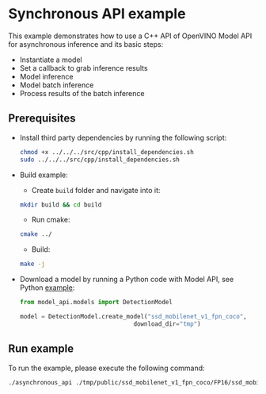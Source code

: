# Synchronous API example

This example demonstrates how to use a C++ API of OpenVINO Model API for asynchronous inference and its basic steps:

- Instantiate a model
- Set a callback to grab inference results
- Model inference
- Model batch inference
- Process results of the batch inference

## Prerequisites

- Install third party dependencies by running the following script:

  ```bash
  chmod +x ../../../src/cpp/install_dependencies.sh
  sudo ../../../src/cpp/install_dependencies.sh
  ```

- Build example:
  - Create `build` folder and navigate into it:

  ```bash
  mkdir build && cd build
  ```
  - Run cmake:

  ```bash
  cmake ../
  ```
  - Build:

  ```bash
  make -j
  ```

- Download a model by running a Python code with Model API, see Python [example](../../python/asynchronous_api/README.md):

  ```python
  from model_api.models import DetectionModel

  model = DetectionModel.create_model("ssd_mobilenet_v1_fpn_coco",
                                  download_dir="tmp")
  ```

## Run example

To run the example, please execute the following command:

```bash
./asynchronous_api ./tmp/public/ssd_mobilenet_v1_fpn_coco/FP16/ssd_mobilenet_v1_fpn_coco.xml <path_to_image>
```
